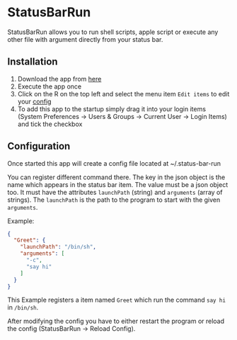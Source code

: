 # StatusBarRun

StatusBarRun allows you to run shell scripts, apple script or execute any other file with argument directly from your status bar.

## Installation

1. Download the app from [here]()
2. Execute the app once
3. Click on the R on the top left and select the menu item `Edit items` to edit your [config]()
4. To add this app to the startup simply drag it into your login items (System Preferences -> Users & Groups -> Current User -> Login Items) and tick the checkbox

## Configuration

Once started this app will create a config file located at ~/.status-bar-run

You can register different command there.
The key in the json object is the name which appears in the status bar item.
The value must be a json object too. It must have the attributes `launchPath` (string) and `arguments` (array of strings).
The `launchPath` is the path to the program to start with the given `arguments`.

Example:

```json
{
  "Greet": {
    "launchPath": "/bin/sh",
    "arguments": [
      "-c",
      "say hi"
    ]
  }
}
```

This Example registers a item named `Greet` which run the command `say hi` in `/bin/sh`.

After modifying the config you have to either restart the program or reload the config (StatusBarRun -> Reload Config).
